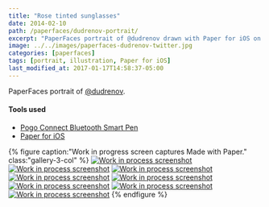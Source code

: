 ```yaml
---
title: "Rose tinted sunglasses"
date: 2014-02-10
path: /paperfaces/dudrenov-portrait/
excerpt: "PaperFaces portrait of @dudrenov drawn with Paper for iOS on an iPad."
image: ../../images/paperfaces-dudrenov-twitter.jpg
categories: [paperfaces]
tags: [portrait, illustration, Paper for iOS]
last_modified_at: 2017-01-17T14:58:37-05:00
---
```


PaperFaces portrait of [@dudrenov](https://twitter.com/dudrenov).

#### Tools used

- [Pogo Connect Bluetooth Smart Pen](https://www.amazon.com/gp/product/B009K448L4/ref=as_li_ss_tl?ie=UTF8&camp=1789&creative=390957&creativeASIN=B009K448L4&linkCode=as2&tag=mademist-20)
- [Paper for iOS](https://paper.bywetransfer.com/)

{% figure caption:"Work in progress screen captures Made with Paper." class:"gallery-3-col" %}
[![Work in process screenshot](../../images/paperfaces-dudrenov-process-1-600.jpg)](../../images/paperfaces-dudrenov-process-1-lg.jpg)
[![Work in process screenshot](../../images/paperfaces-dudrenov-process-2-600.jpg)](../../images/paperfaces-dudrenov-process-2-lg.jpg)
[![Work in process screenshot](../../images/paperfaces-dudrenov-process-3-600.jpg)](../../images/paperfaces-dudrenov-process-3-lg.jpg)
[![Work in process screenshot](../../images/paperfaces-dudrenov-process-4-600.jpg)](../../images/paperfaces-dudrenov-process-4-lg.jpg)
[![Work in process screenshot](../../images/paperfaces-dudrenov-process-5-600.jpg)](../../images/paperfaces-dudrenov-process-5-lg.jpg)
[![Work in process screenshot](../../images/paperfaces-dudrenov-process-6-600.jpg)](../../images/paperfaces-dudrenov-process-6-lg.jpg)
[![Work in process screenshot](../../images/paperfaces-dudrenov-process-7-600.jpg)](../../images/paperfaces-dudrenov-process-7-lg.jpg)
[![Work in process screenshot](../../images/paperfaces-dudrenov-process-8-600.jpg)](../../images/paperfaces-dudrenov-process-8-lg.jpg)
{% endfigure %}
